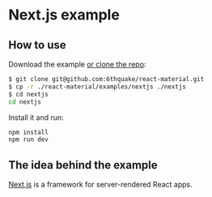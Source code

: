 # Next.js example

## How to use

Download the example [or clone the repo](https://github.com/6thquake/react-material):

```bash
$ git clone git@github.com:6thquake/react-material.git
$ cp -r ./react-material/examples/nextjs ./nextjs
$ cd nextjs
cd nextjs
```

Install it and run:

```bash
npm install
npm run dev
```

## The idea behind the example

[Next.js](https://github.com/zeit/next.js) is a framework for server-rendered React apps.
